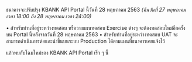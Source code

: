 ธนาคารจะปรับปรุง KBANK API Portal นี้วันที่ 28 พฤษภาคม 2563 _(คืนวันที่ 27 พฤษภาคม เวลา 18:00 ถึง 28 พฤษภาคม เวลา 24:00)_

• สำหรับท่านที่อยู่ระหว่างทดสอบ หรือวางแผนทดสอบ Exercise ต่างๆ จะต้องทดสอบใหม่อีกครั้งบน Portal นี้หลังจากวันที่ 28 พฤษภาคม 2563
• สำหรับท่านที่อยู่ระหว่างทดสอบ UAT จะสามารถดำเนินการต่อและนำขึ้นบนระบบ Production ได้ตามแผนที่ธนาคารเคยแจ้งไว้

แล้วพบกับโฉมใหม่ของ KBANK API Portal เร็ว ๆ นี้
